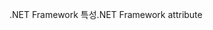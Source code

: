 <span data-ttu-id="9ea13-101">.NET Framework 특성</span><span class="sxs-lookup"><span data-stu-id="9ea13-101">.NET Framework attribute</span></span>